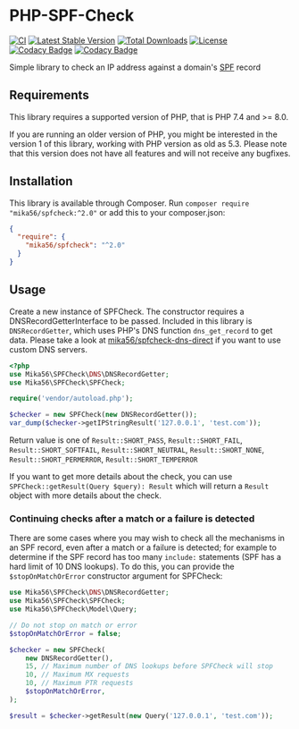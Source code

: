# PHP-SPF-Check

[![CI](https://github.com/Mika56/PHP-SPF-Check/actions/workflows/ci.yml/badge.svg)](https://github.com/Mika56/PHP-SPF-Check/actions/workflows/ci.yml)
[![Latest Stable Version](https://poser.pugx.org/mika56/spfcheck/v/stable)](https://packagist.org/packages/mika56/spfcheck)
[![Total Downloads](https://poser.pugx.org/mika56/spfcheck/downloads)](https://packagist.org/packages/mika56/spfcheck)
[![License](https://poser.pugx.org/mika56/spfcheck/license)](https://packagist.org/packages/mika56/spfcheck)
[![Codacy Badge](https://app.codacy.com/project/badge/Grade/04f2a3a221c143089126d70f235a54cd)](https://app.codacy.com/gh/Mika56/PHP-SPF-Check/dashboard?utm_source=github.com&amp;utm_medium=referral&amp;utm_content=Mika56/PHP-SPF-Check&amp;utm_campaign=Badge_Grade)
[![Codacy Badge](https://app.codacy.com/project/badge/Coverage/04f2a3a221c143089126d70f235a54cd)](https://app.codacy.com/gh/Mika56/PHP-SPF-Check/dashboard?utm_source=github.com&utm_medium=referral&utm_content=Mika56/PHP-SPF-Check&utm_campaign=Badge_Coverage)

Simple library to check an IP address against a domain's [SPF](http://www.openspf.org/) record

## Requirements
This library requires a supported version of PHP, that is PHP 7.4 and >= 8.0.

If you are running an older version of PHP, you might be interested in the version 1 of this library, working with PHP version as old as 5.3.
Please note that this version does not have all features and will not receive any bugfixes. 

## Installation
This library is available through Composer.
Run `composer require "mika56/spfcheck:^2.0"` or add this to your composer.json:
```json
{
  "require": {
    "mika56/spfcheck": "^2.0"
  }
}
```

## Usage
Create a new instance of SPFCheck. The constructor requires a DNSRecordGetterInterface to be passed. Included in this library is `DNSRecordGetter`, 
which uses PHP's DNS function `dns_get_record` to get data. Please take a look at [mika56/spfcheck-dns-direct](https://github.com/Mika56/PHP-SPF-Check-DNS-Direct) 
if you want to use custom DNS servers.

```php
<?php
use Mika56\SPFCheck\DNS\DNSRecordGetter;
use Mika56\SPFCheck\SPFCheck;

require('vendor/autoload.php');

$checker = new SPFCheck(new DNSRecordGetter());
var_dump($checker->getIPStringResult('127.0.0.1', 'test.com'));
```

Return value is one of `Result::SHORT_PASS`, `Result::SHORT_FAIL`, `Result::SHORT_SOFTFAIL`, `Result::SHORT_NEUTRAL`, `Result::SHORT_NONE`, `Result::SHORT_PERMERROR`,
`Result::SHORT_TEMPERROR`

If you want to get more details about the check, you can use `SPFCheck::getResult(Query $query): Result` which will return a `Result` object with more details about the check.

### Continuing checks after a match or a failure is detected

There are some cases where you may wish to check all the mechanisms in an SPF record, 
even after a match or a failure is detected; for example to determine if the SPF record has too many 
`include:` statements (SPF has a hard limit of 10 DNS lookups). 
To do this, you can provide the `$stopOnMatchOrError` constructor argument for SPFCheck:

```php
use Mika56\SPFCheck\DNS\DNSRecordGetter;
use Mika56\SPFCheck\SPFCheck;
use Mika56\SPFCheck\Model\Query;

// Do not stop on match or error
$stopOnMatchOrError = false;

$checker = new SPFCheck(
    new DNSRecordGetter(),
    15, // Maximum number of DNS lookups before SPFCheck will stop
    10, // Maximum MX requests
    10, // Maximum PTR requests
    $stopOnMatchOrError,
);

$result = $checker->getResult(new Query('127.0.0.1', 'test.com'));
```
